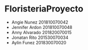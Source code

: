 # FloristeriaProyecto
- Angie Nunez    201810070042
- Jennifer Ardon 201810070048
- Anny Alvarado  201820070015
- Jonatan Rito   201530070034 
- Aylin Funez    201830070020

